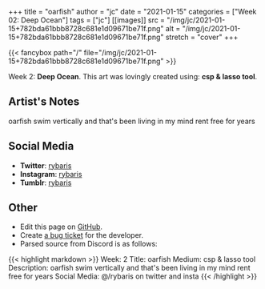 +++
title =       "oarfish"
author =      "jc"
date =        "2021-01-15"
categories =  ["Week 02: Deep Ocean"]
tags =        ["jc"]
[[images]]
                      src = "/img/jc/2021-01-15+782bda61bbb8728c681e1d09671be71f.png"
                      alt = "/img/jc/2021-01-15+782bda61bbb8728c681e1d09671be71f.png"
                      stretch = "cover"
+++


{{< fancybox path="/" file="/img/jc/2021-01-15+782bda61bbb8728c681e1d09671be71f.png" >}}


Week 2: **Deep Ocean**. This art was lovingly created using: **csp & lasso tool**.

## Artist's Notes

oarfish swim vertically and that's been living in my mind rent free for years

## Social Media

- **Twitter**: [rybaris]()
- **Instagram**: [rybaris]()
- **Tumblr**: [rybaris]()


## Other

- Edit this page on [GitHub](https://github.com/teaminkling/web-refresh/edit/main/blog/content/blog/jc-week-2-86d7.md).
- Create [a bug ticket](https://github.com/teaminkling/web-refresh/issues/new?assignees=&labels=bug&template=problem-report.md&title=) for the developer.
- Parsed source from Discord is as follows:

{{< highlight markdown >}}
Week: 2
Title: oarfish
Medium: csp & lasso tool
Description: oarfish swim vertically and that's been living in my mind rent free for years
Social Media: @/rybaris on twitter and insta
{{< /highlight >}}